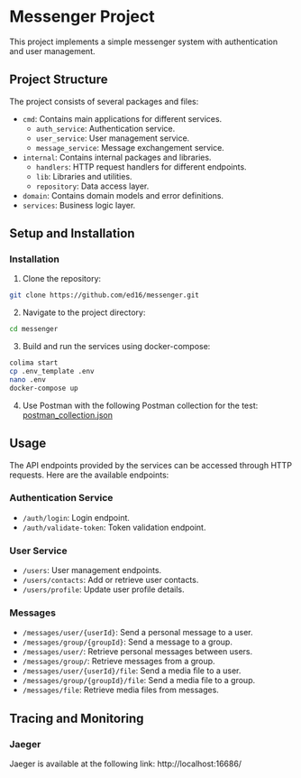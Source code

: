 # Messenger Project

This project implements a simple messenger system with authentication and user management.

## Project Structure

The project consists of several packages and files:

- `cmd`: Contains main applications for different services.
  - `auth_service`: Authentication service.
  - `user_service`: User management service.
  - `message_service`: Message exchangement service.
- `internal`: Contains internal packages and libraries.
  - `handlers`: HTTP request handlers for different endpoints.
  - `lib`: Libraries and utilities.
  - `repository`: Data access layer.
- `domain`: Contains domain models and error definitions.
- `services`: Business logic layer.

## Setup and Installation

### Installation

1. Clone the repository:

```bash
git clone https://github.com/ed16/messenger.git
```

2. Navigate to the project directory:

```bash
cd messenger
```

3. Build and run the services using docker-compose:
```bash
colima start
cp .env_template .env
nano .env
docker-compose up
```

4. Use Postman with the following Postman collection for the test: [postman_collection.json](https://github.com/ed16/messenger/blob/main/postman_collection.json)

## Usage

The API endpoints provided by the services can be accessed through HTTP requests. Here are the available endpoints:

### Authentication Service
- `/auth/login`: Login endpoint.
- `/auth/validate-token`: Token validation endpoint.

### User Service
- `/users`: User management endpoints.
- `/users/contacts`: Add or retrieve user contacts.
- `/users/profile`: Update user profile details.

### Messages
- `/messages/user/{userId}`: Send a personal message to a user.
- `/messages/group/{groupId}`: Send a message to a group.
- `/messages/user/`: Retrieve personal messages between users.
- `/messages/group/`: Retrieve messages from a group.
- `/messages/user/{userId}/file`: Send a media file to a user.
- `/messages/group/{groupId}/file`: Send a media file to a group.
- `/messages/file`: Retrieve media files from messages.

## Tracing and Monitoring

### Jaeger
Jaeger is available at the following link: http://localhost:16686/